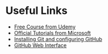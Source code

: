 # Useful Links

* [Free Course from Udemy](https://www.udemy.com/course/understandingc/)
* [Official Tutorials from Microsoft](https://dotnet.microsoft.com/learn/videos?WT.mc_id=-blog-scottha)
* [Installing Git and configuring GitHub](https://docs.google.com/document/d/1GQXwiyU2JhkxS2wYyv0loP6-saOM_DHq-J3eE04TJug/edit)
* [GitHub Web Interface](https://github.com/basilsmith/WIUT/tree/2020-2021/FunPro/C%23)